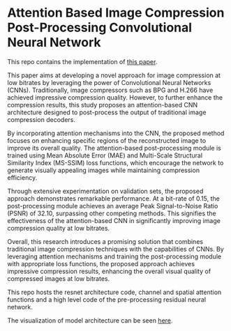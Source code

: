 # Attention Based Image Compression Post-Processing Convolutional Neural Network

This repo contains the implementation of <a href= "https://arxiv.org/abs/1905.11045"> this paper</a>. 

This paper aims at developing a novel approach for image compression at low bitrates by leveraging the power of Convolutional Neural Networks (CNNs). Traditionally, image compressors such as BPG and H.266 have achieved impressive compression quality. However, to further enhance the compression results, this study proposes an attention-based CNN architecture designed to post-process the output of traditional image compression decoders.

By incorporating attention mechanisms into the CNN, the proposed method focuses on enhancing specific regions of the reconstructed image to improve its overall quality. The attention-based post-processing module is trained using Mean Absolute Error (MAE) and Multi-Scale Structural Similarity Index (MS-SSIM) loss functions, which encourage the network to generate visually appealing images while maintaining compression efficiency.

Through extensive experimentation on validation sets, the proposed approach demonstrates remarkable performance. At a bit-rate of 0.15, the post-processing module achieves an average Peak Signal-to-Noise Ratio (PSNR) of 32.10, surpassing other competing methods. This signifies the effectiveness of the attention-based CNN in significantly improving image compression quality at low bitrates.

Overall, this research introduces a promising solution that combines traditional image compression techniques with the capabilities of CNNs. By leveraging attention mechanisms and training the post-processing module with appropriate loss functions, the proposed approach achieves impressive compression results, enhancing the overall visual quality of compressed images at low bitrates.

This repo hosts the resnet architecture code, channel and spatial attention functions and a high level code of the pre-processing residual neural network. 

The visualization of model architecture can be seen <a href="https://drive.google.com/file/d/1U4Klx0N9o6WFJqjsj5sB4VIroCgchU7c/view?usp=sharing">here</a>. 